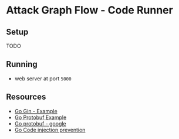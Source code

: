 # Attack Graph Flow - Code Runner

## Setup

TODO

## Running

-  web server at port `5000`


## Resources
- [Go Gin - Example](https://semaphoreci.com/community/tutorials/building-go-web-applications-and-microservices-using-gin)
- [Go Protobuf Example](https://tutorialedge.net/golang/go-protocol-buffer-tutorial/)
- [Go protobuf - google](https://developers.google.com/protocol-buffers/docs/gotutorial)
- [Go Code injection prevention](https://semgrep.dev/docs/cheat-sheets/go-command-injection/)
